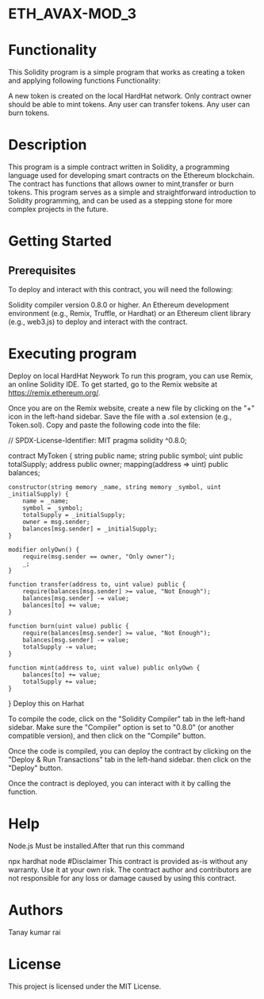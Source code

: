 # ETH_AVAX-MOD_3
# Functionality
This Solidity program is a simple program that works as creating a token and applying following functions Functionality:

A new token is created on the local HardHat network.
Only contract owner should be able to mint tokens.
Any user can transfer tokens.
Any user can burn tokens.
# Description
This program is a simple contract written in Solidity, a programming language used for developing smart contracts on the Ethereum blockchain. The contract has functions that allows owner to mint,transfer or burn tokens. This program serves as a simple and straightforward introduction to Solidity programming, and can be used as a stepping stone for more complex projects in the future.

# Getting Started
## Prerequisites
To deploy and interact with this contract, you will need the following:

Solidity compiler version 0.8.0 or higher.
An Ethereum development environment (e.g., Remix, Truffle, or Hardhat) or an Ethereum client library (e.g., web3.js) to deploy and interact with the contract.
# Executing program
Deploy on local HardHat Neywork To run this program, you can use Remix, an online Solidity IDE. To get started, go to the Remix website at https://remix.ethereum.org/.

Once you are on the Remix website, create a new file by clicking on the "+" icon in the left-hand sidebar. Save the file with a .sol extension (e.g., Token.sol). Copy and paste the following code into the file:

// SPDX-License-Identifier: MIT
pragma solidity ^0.8.0;

contract MyToken {
    string public name;
    string public symbol;
    uint public totalSupply;
    address public owner;
    mapping(address => uint) public balances;

    constructor(string memory _name, string memory _symbol, uint _initialSupply) {
        name = _name;
        symbol = _symbol;
        totalSupply = _initialSupply;
        owner = msg.sender;
        balances[msg.sender] = _initialSupply;
    }

    modifier onlyOwn() {
        require(msg.sender == owner, "Only owner");
        _;
    }

    function transfer(address to, uint value) public {
        require(balances[msg.sender] >= value, "Not Enough");
        balances[msg.sender] -= value;
        balances[to] += value;
    }

    function burn(uint value) public {
        require(balances[msg.sender] >= value, "Not Enough");
        balances[msg.sender] -= value;
        totalSupply -= value;
    }

    function mint(address to, uint value) public onlyOwn {
        balances[to] += value;
        totalSupply += value;
    }
}
Deploy this on Harhat

To compile the code, click on the "Solidity Compiler" tab in the left-hand sidebar. Make sure the "Compiler" option is set to "0.8.0" (or another compatible version), and then click on the "Compile" button.

Once the code is compiled, you can deploy the contract by clicking on the "Deploy & Run Transactions" tab in the left-hand sidebar. then click on the "Deploy" button.

Once the contract is deployed, you can interact with it by calling the function.

# Help
Node.js Must be installed.After that run this command

npx hardhat node
#Disclaimer
This contract is provided as-is without any warranty. Use it at your own risk. The contract author and contributors are not responsible for any loss or damage caused by using this contract.

# Authors
Tanay kumar rai

# License
This project is licensed under the MIT License.

